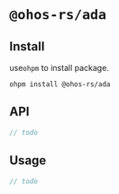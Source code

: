 # `@ohos-rs/ada`

## Install

use`ohpm` to install package.

```shell
ohpm install @ohos-rs/ada
```

## API

```ts
// todo
```

## Usage

```ts
// todo
```
